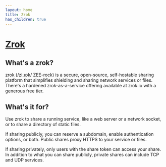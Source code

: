 ```yaml
---
layout: home
title: Zrok
has_children: true
---
```


# [Zrok](https://zrok.io/)

## What's a zrok?

zrok (/ziːɹɒk/ ZEE-rock) is a secure, open-source, self-hostable sharing platform that simplifies shielding and sharing network services or files. There's a hardened zrok-as-a-service offering available at zrok.io with a generous free tier.

## What's it for?

Use zrok to share a running service, like a web server or a network socket, or to share a directory of static files.

If sharing publicly, you can reserve a subdomain, enable authentication options, or both. Public shares proxy HTTPS to your service or files.

If sharing privately, only users with the share token can access your share. In addition to what you can share publicly, private shares can include TCP and UDP services.